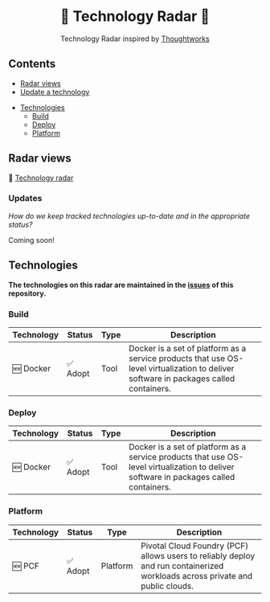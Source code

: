 <div align="center">
	<!--img width="500" height="350" src="images/logo.svg" alt="Building Blocks"-->
	<h1>📡 Technology Radar 🎯</h1>
    <p>Technology Radar inspired by <a href="https://radar.thoughtworks.com">Thoughtworks</a></p>
</div>

<!-- toc -->

## Contents

- [Radar views](#Radar-views)
- [Update a technology](#Updates)
<!-- generated index -->
- [Technologies](#Technologies)
  - [Build](#Build)
  - [Deploy](#Deploy)
  - [Platform](#Platform)
<!-- generated index end -->

<!-- tocstop -->

## Radar views
📡 [Technology radar][tech radar]

### Updates

*How do we keep tracked technologies up-to-date and in the appropriate status?*

Coming soon!

<!-- generated list -->
## Technologies
**The technologies on this radar are maintained in the [issues](https://github.com/timperman/radar/issues) of this repository.**

### Build
| Technology | Status | Type | Description |
|---|---|---|---|
| 🆕 Docker | ✅ Adopt | Tool | Docker is a set of platform as a service products that use OS-level virtualization to deliver software in packages called containers. |

### Deploy
| Technology | Status | Type | Description |
|---|---|---|---|
| 🆕 Docker | ✅ Adopt | Tool | Docker is a set of platform as a service products that use OS-level virtualization to deliver software in packages called containers. |

### Platform
| Technology | Status | Type | Description |
|---|---|---|---|
| 🆕 PCF | ✅ Adopt | Platform | Pivotal Cloud Foundry (PCF) allows users to reliably deploy and run containerized workloads across private and public clouds.  |
<!-- generated list end -->

[tech radar]: https://radar.thoughtworks.com/
[new issue]: https://github.com/timperman/radar/issues/new/choose
